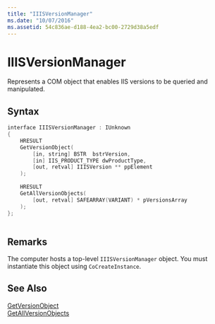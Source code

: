 ```yaml
---
title: "IIISVersionManager"
ms.date: "10/07/2016"
ms.assetid: 54c836ae-d188-4ea2-bc00-2729d38a5edf
---
```

# IIISVersionManager

Represents a COM object that enables IIS versions to be queried and manipulated.  
  
## Syntax  
  
```cpp  
interface IIISVersionManager : IUnknown  
{  
    HRESULT  
    GetVersionObject(  
        [in, string] BSTR  bstrVersion,  
        [in] IIS_PRODUCT_TYPE dwProductType,  
        [out, retval] IIISVersion ** ppElement  
    );  
  
    HRESULT  
    GetAllVersionObjects(  
        [out, retval] SAFEARRAY(VARIANT) * pVersionsArray  
    );  
};  
  
```  
  
## Remarks  

 The computer hosts a top-level `IIISVersionManager` object. You must instantiate this object using `CoCreateInstance`.  
  
## See Also  

 [GetVersionObject](../../extensions/express-api-reference/getversionobject.md)   
 [GetAllVersionObjects](../../extensions/express-api-reference/getallversionobjects.md)
